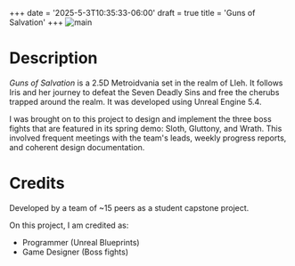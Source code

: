 +++
date = '2025-5-3T10:35:33-06:00'
draft = true
title = 'Guns of Salvation'
+++
![main](images/MainCapsule.PNG)

# Description
*Guns of Salvation* is a 2.5D Metroidvania set in the realm of Lleh. It follows Iris and her journey to defeat the Seven Deadly Sins and free the cherubs trapped around the realm. It was developed using Unreal Engine 5.4.

I was brought on to this project to design and implement the three boss fights that are featured in its spring demo: Sloth, Gluttony, and Wrath. This involved frequent meetings with the team's leads, weekly progress reports, and coherent design documentation.  

# Credits
Developed by a team of ~15 peers as a student capstone project.

On this project, I am credited as:
- Programmer (Unreal Blueprints)
- Game Designer (Boss fights)

